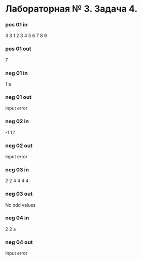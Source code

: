 # Лабораторная № 3. Задача 4.

### pos 01 in
3
3
1
2
3
4
5
6
7
8
9



### pos 01 out
7


### neg 01 in
1
a



### neg 01 out
Input error

### neg 02 in
-1
12


### neg 02 out
Input error

### neg 03 in
2
2
4
4
4
4


### neg 03 out
No odd values


### neg 04 in
2
2
a


### neg 04 out
Input error
